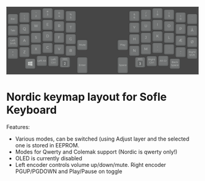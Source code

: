 ![SofleKeyboard nordicmr layout](./img/layer1.png)

# Nordic keymap layout for Sofle Keyboard

Features:

- Various modes, can be switched (using Adjust layer and the selected one is stored in EEPROM.
- Modes for Qwerty and Colemak support (Nordic is qwerty only!)
- OLED is currently disabled
- Left encoder controls volume up/down/mute. Right encoder PGUP/PGDOWN and Play/Pause on toggle

